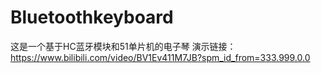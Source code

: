 # Bluetoothkeyboard
这是一个基于HC蓝牙模块和51单片机的电子琴
演示链接：https://www.bilibili.com/video/BV1Ev411M7JB?spm_id_from=333.999.0.0
